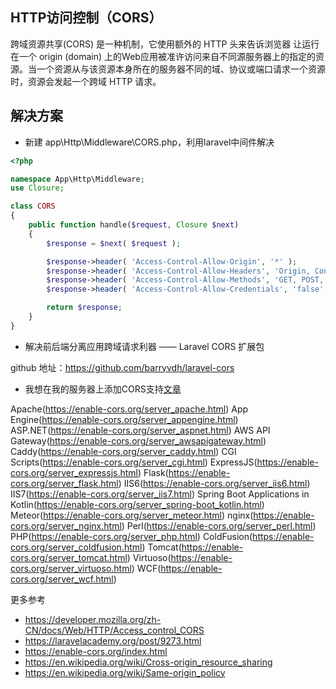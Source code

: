 <p align="center)<img src="https://laravel.com/assets/img/components/logo-laravel.svg)</p>

## HTTP访问控制（CORS）

跨域资源共享(CORS) 是一种机制，它使用额外的 HTTP 头来告诉浏览器  让运行在一个 origin (domain) 上的Web应用被准许访问来自不同源服务器上的指定的资源。当一个资源从与该资源本身所在的服务器不同的域、协议或端口请求一个资源时，资源会发起一个跨域 HTTP 请求。

## 解决方案

- 新建 app\Http\Middleware\CORS.php，利用laravel中间件解决

``` php
<?php

namespace App\Http\Middleware;
use Closure;

class CORS
{
    public function handle($request, Closure $next)
    {
        $response = $next( $request );

        $response->header( 'Access-Control-Allow-Origin', '*' );
        $response->header( 'Access-Control-Allow-Headers', 'Origin, Content-Type, Cookie, Accept' );
        $response->header( 'Access-Control-Allow-Methods', 'GET, POST, PATCH, PUT, DELETE, OPTIONS' );
        $response->header( 'Access-Control-Allow-Credentials', 'false' );

        return $response;
    }
}
```
- 解决前后端分离应用跨域请求利器 —— Laravel CORS 扩展包

github 地址：https://github.com/barryvdh/laravel-cors

- 我想在我的服务器上添加CORS支持[文章](https://enable-cors.org/server.html)

Apache(https://enable-cors.org/server_apache.html)
App Engine(https://enable-cors.org/server_appengine.html)
ASP.NET(https://enable-cors.org/server_aspnet.html)
AWS API Gateway(https://enable-cors.org/server_awsapigateway.html)
Caddy(https://enable-cors.org/server_caddy.html)
CGI Scripts(https://enable-cors.org/server_cgi.html)
ExpressJS(https://enable-cors.org/server_expressjs.html)
Flask(https://enable-cors.org/server_flask.html)
IIS6(https://enable-cors.org/server_iis6.html)
IIS7(https://enable-cors.org/server_iis7.html)
Spring Boot Applications in Kotlin(https://enable-cors.org/server_spring-boot_kotlin.html)
Meteor(https://enable-cors.org/server_meteor.html)
nginx(https://enable-cors.org/server_nginx.html)
Perl(https://enable-cors.org/server_perl.html)
PHP(https://enable-cors.org/server_php.html)
ColdFusion(https://enable-cors.org/server_coldfusion.html)
Tomcat(https://enable-cors.org/server_tomcat.html)
Virtuoso(https://enable-cors.org/server_virtuoso.html)
WCF(https://enable-cors.org/server_wcf.html)


更多参考
- https://developer.mozilla.org/zh-CN/docs/Web/HTTP/Access_control_CORS
- https://laravelacademy.org/post/9273.html
- https://enable-cors.org/index.html
- https://en.wikipedia.org/wiki/Cross-origin_resource_sharing
- https://en.wikipedia.org/wiki/Same-origin_policy

